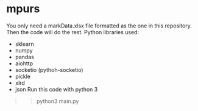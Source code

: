 # mpurs
You only need a markData.xlsx file formatted as the one in this repository. Then the code will do the rest.
Python libraries used:
- sklearn
- numpy
- pandas
- aiohttp
- socketio (pythoh-socketio)
- pickle
- xlrd
- json
Run this code with python 3
>>python3 main.py
